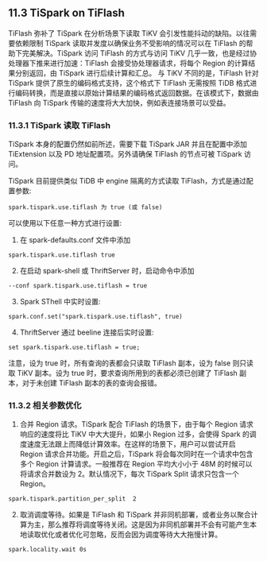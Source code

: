## 11.3 TiSpark on TiFlash
TiFlash 弥补了 TiSpark 在分析场景下读取 TiKV 会引发性能抖动的缺陷。以往需要依赖限制 TiSpark 读取并发度以确保业务不受影响的情况可以在 TiFlash 的帮助下完美解决。TiSpark 访问 TiFlash 的方式与访问 TiKV 几乎一致，也是经过协处理器下推来进行加速：TiFlash 会接受协处理器请求，将每个 Region 的计算结果分别返回，由 TiSpark 进行后续计算和汇总。
与 TiKV 不同的是，TiFlash 针对 TiSpark 提供了原生的编码格式支持，这个格式下 TiFlash 无需按照 TiDB 格式进行编码转换，而是直接以原始计算结果的编码格式返回数据。在该模式下，数据由 TiFlash 向 TiSpark 传输的速度将大大加快，例如表连接场景可以受益。

### 11.3.1 TiSpark 读取 TiFlash
TiSpark 本身的配置仍然如前所述，需要下载 TiSpark JAR 并且在配置中添加 TiExtension 以及 PD 地址配置项。另外请确保 TiFlash 的节点可被 TiSpark 访问。

TiSpark 目前提供类似 TiDB 中 engine 隔离的方式读取 TiFlash，方式是通过配置参数:

```
spark.tispark.use.tiflash 为 true (或 false)
```

可以使用以下任意一种方式进行设置:

1. 在 spark-defaults.conf 文件中添加 

```
spark.tispark.use.tiflash true
```

2. 在启动 spark-shell 或 ThriftServer 时，启动命令中添加 

```
--conf spark.tispark.use.tiflash = true
```

3. Spark SThell 中实时设置: 

```
spark.conf.set("spark.tispark.use.tiflash", true)
```

4. ThriftServer 通过 beeline 连接后实时设置: 

```
set spark.tispark.use.tiflash = true;
```

注意，设为 true 时，所有查询的表都会只读取 TiFlash 副本，设为 false 则只读取 TiKV 副本。设为 true 时，要求查询所用到的表都必须已创建了 TiFlash 副本，对于未创建 TiFlash 副本的表的查询会报错。


### 11.3.2 相关参数优化
1. 合并 Region 请求。TiSpark 配合 TiFlash 的场景下，由于每个 Region 请求响应的速度将比 TiKV 中大大提升，如果小 Region 过多，会使得 Spark 的调度速度无法跟上而降低计算效率。在这样的场景下，用户可以尝试开启 Region 请求合并功能。开启之后，TiSpark 将会每次同时在一个请求中包含多个 Region 计算请求。一般推荐在 Region 平均大小小于 48M 的时候可以将请求合并数设为 2。默认情况下，每次 TiSpark Split 请求只包含一个 Region。
```
spark.tispark.partition_per_split  2
```
2. 取消调度等待。如果是 TiFlash 和 TiSpark 并非同机部署，或者业务以聚合计算为主，那么推荐将调度等待关闭。这是因为非同机部署并不会有可能产生本地读取优化或者优化可忽略，反而会因为调度等待大大拖慢计算。
```
spark.locality.wait 0s
```
